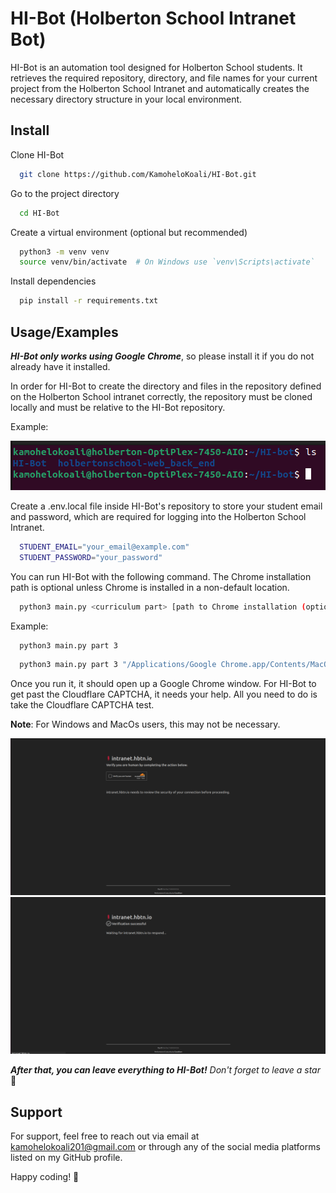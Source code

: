 
# HI-Bot (Holberton School Intranet Bot)

HI-Bot is an automation tool designed for Holberton School students. It retrieves the required repository, directory, and file names for your current project from the Holberton School Intranet and automatically creates the necessary directory structure in your local environment.


## Install

Clone HI-Bot

```bash
  git clone https://github.com/KamoheloKoali/HI-Bot.git
```

Go to the project directory

```bash
  cd HI-Bot
```

Create a virtual environment (optional but recommended)

```bash
  python3 -m venv venv
  source venv/bin/activate  # On Windows use `venv\Scripts\activate`
```

Install dependencies

```bash
  pip install -r requirements.txt
```


## Usage/Examples

<b><i>HI-Bot only works using Google Chrome</i></b>, so please install it if you do not already have it installed.

In order for HI-Bot to create the directory and files in the repository defined on the Holberton School intranet correctly, the repository must be cloned locally and must be relative to the HI-Bot repository.

Example: 

![Example Screenshot](./img/image.png)

Create a .env.local file inside HI-Bot's repository to store your student email and password, which are required for logging into the Holberton School Intranet.

``` bash
  STUDENT_EMAIL="your_email@example.com"
  STUDENT_PASSWORD="your_password"
```

You can run HI-Bot with the following command. The Chrome installation path is optional unless Chrome is installed in a non-default location.

``` bash
  python3 main.py <curriculum part> [path to Chrome installation (optional)]
```
Example:

``` bash
  python3 main.py part 3
```

``` bash
  python3 main.py part 3 "/Applications/Google Chrome.app/Contents/MacOS/Google Chrome"
```

Once you run it, it should open up a Google Chrome window. For HI-Bot to get past the Cloudflare CAPTCHA, it needs your help. All you need to do is take the Cloudflare CAPTCHA test.

<b>Note</b>: For Windows and MacOs users, this may not be necessary.

![CAPTCHA_test Screenshot](./img/CAPTCHA_test.png)
![CAPTCHA_complete Screenshot](./img/CAPTCHA_complete.png)

<i>
<b>After that, you can leave everything to HI-Bot!</b> Don't forget to leave a star
</i>🙂

## Support

For support, feel free to reach out via email at kamohelokoali201@gmail.com or through any of the social media platforms listed on my GitHub profile.

Happy coding! 🚀

